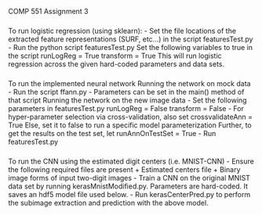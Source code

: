 COMP 551 Assignment 3

###
To run logistic regression (using sklearn):
	- Set the file locations of the extracted feature representations (SURF, etc...) in the script featuresTest.py
 	- Run the python script featuresTest.py
 	  Set the following variables to true in the script
			runLogReg = True
			transform = True
	  This will	run logistic regression across the given hard-coded parameters and data sets.

###
To run the implemented neural network
	Running the network on mock data
		- Run the script ffann.py 
		- Parameters can be set in the main() method of that script
	Running the network on the new image data 
		- Set the following parameters in featuresTest.py
			runLogReg = False
			transform = False
		- For hyper-parameter selection via cross-validation, also set
			crossvalidateAnn = True
		  Else, set it to false to run a specific model parameterization
		  Further, to get the results on the test set, let
		  	runAnnOnTestSet = True
		- Run featuresTest.py

###
To run the CNN using the estimated digit centers (i.e. MNIST-CNN)
	- Ensure the following required files are present
		+ Estimated centers file
		+ Binary image forms of input two-digit images
	- Train a CNN on the original MNIST data set by running kerasMnistModified.py.
	  Parameters are hard-coded. It saves an hdf5 model file used below.
	- Run kerasCenterPred.py to perform the subimage extraction and prediction with the above model.

